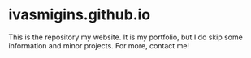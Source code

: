 # ivasmigins.github.io

This is the repository my website.
It is my portfolio, but I do skip some information and minor projects.
For more, contact me!